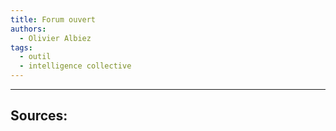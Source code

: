 ```yaml
---
title: Forum ouvert
authors:
  - Olivier Albiez
tags:
  - outil
  - intelligence collective
---
```




---
Sources:
-